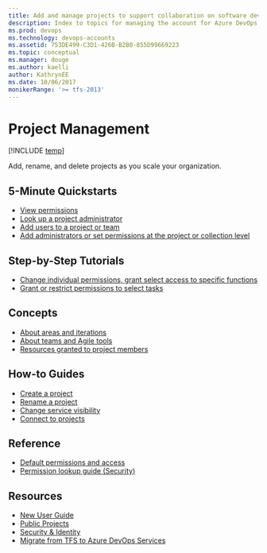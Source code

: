 ```yaml
---
title: Add and manage projects to support collaboration on software development 
description: Index to topics for managing the account for Azure DevOps Services
ms.prod: devops
ms.technology: devops-accounts
ms.assetid: 753DE499-C3D1-426B-B2B0-855D99669223
ms.topic: conceptual
ms.manager: douge
ms.author: kaelli
author: KathrynEE
ms.date: 10/06/2017
monikerRange: '>= tfs-2013'
---
```



# Project Management

[!INCLUDE [temp](../../_shared/version-vsts-tfs-all-versions.md)] 

Add, rename, and delete projects as you scale your organization.  

## 5-Minute Quickstarts

- [View permissions](../security/view-permissions.md?toc=/vsts/organizations/projects/toc.json&bc=/vsts/organizations/projects/breadcrumb/toc.json)
- [Look up a project administrator](../security/lookup-organization-owner-admin.md?toc=/vsts/organizations/projects/toc.json&bc=/vsts/organizations/projects/breadcrumb/toc.json)
- [Add users to a project or team](../security/add-users-team-project.md?toc=/vsts/organizations/projects/toc.json&bc=/vsts/organizations/projects/breadcrumb/toc.json)
- [Add administrators or set permissions at the project or collection level](../security/set-project-collection-level-permissions.md?toc=/vsts/organizations/projects/toc.json&bc=/vsts/organizations/projects/breadcrumb/toc.json)  

## Step-by-Step Tutorials

- [Change individual permissions, grant select access to specific functions](../security/change-individual-permissions.md?toc=/vsts/organizations/projects/toc.json&bc=/vsts/organizations/projects/breadcrumb/toc.json)
- [Grant or restrict permissions to select tasks](../security/restrict-access.md?toc=/vsts/organizations/projects/toc.json&bc=/vsts/organizations/projects/breadcrumb/toc.json)
 

## Concepts

- [About areas and iterations](../settings/about-areas-iterations.md?toc=/vsts/organizations/projects/toc.json&bc=/vsts/organizations/projects/breadcrumb/toc.json)
- [About teams and Agile tools](../settings/about-teams-and-settings.md?toc=/vsts/organizations/projects/toc.json&bc=/vsts/organizations/projects/breadcrumb/toc.json)  
- [Resources granted to project members](resources-granted-to-project-members.md)  


## How-to Guides

- [Create a project](create-project.md)
- [Rename a project](rename-project.md)
- [Change service visibility](../settings/set-services.md?toc=/vsts/organizations/projects/toc.json&bc=/vsts/organizations/projects/breadcrumb/toc.json)
- [Connect to projects](connect-to-projects.md)

## Reference

* [Default permissions and access](../../organizations/security/permissions-access.md?toc=/vsts/organizations/accounts/toc.json&bc=/vsts/organizations/accounts/breadcrumb/toc.json)
* [Permission lookup guide (Security)](../security/permissions-lookup-guide.md?toc=/vsts/organizations/projects/toc.json&bc=/vsts/organizations/projects/breadcrumb/toc.json)

## Resources

* [New User Guide](../../user-guide/index.md)
* [Public Projects](../public/index.md)
* [Security & Identity](../../organizations/security/index.md)
* [Migrate from TFS to Azure DevOps Services](../../articles/migrate-to-vsts-from-tfs.md)
